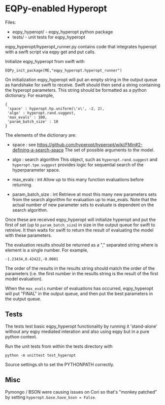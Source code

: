 # EQPy-enabled Hyperopt

Files:

- eqpy_hyperopt/ - eqpy_hyperopt python package
- tests/ - unit tests for eqpy_hyperopt

eqpy_hyperopt/hyperopt_runner.py contains code that integrates hyperopt with
a swift script via eqpy get and put calls.

Initialize eqpy_hyperopt from swift with

```
EQPy_init_package(ME,"eqpy_hyperopt.hyperopt_runner")
```

On initialization eqpy_hyperopt will put an empty string in the output
queue as handshake for swift to receive. Swift should then send a string
containing the hyperopt parameters. This string should be formatted as a
python dictionary. For example,

```
{
 'space' : hyperopt.hp.uniform(\'x\', -2, 2),
 'algo' : hyperopt.rand.suggest,
 'max_evals' : 100,
 'param_batch_size' : 10
}
```

The elements of the dictionary are:

- space : see https://github.com/hyperopt/hyperopt/wiki/FMin#2-defining-a-search-space
  The set of possible arguments to the model.

- algo : search algorithm
  This object, such as `hyperopt.rand.suggest` and
  `hyperopt.tpe.suggest` provides logic for sequential search of the
  hyperparameter space.

- max_evals : int
  Allow up to this many function evaluations before returning.

- param_batch_size : int
  Retrieve at most this many new parameters sets from the search
  algorithm for evaluation up to max_evals. Note that the actual
  number of new parameter sets to evaluate is dependent on the
  search algorithm.

Once these are received eqpy_hyperopt will initialize hyperopt and put the
first of set (up to `param_batch_size`) in size in the output queue for swift
to retreive. It then waits for swift to return the result of evaluating the
model with these parameters.

The evaluation results should be returned as a "," separated string where
is element is a single number. For example,

```
-1.23434,0.42422,-0.0001
```

The order of the results in the results string should match the order of the
parameters (i.e. the first number in the results string is the result of the
first model evaluation).

When the `max_evals` number of evaluations has occurred, eqpy_hyperopt will
put "FINAL" in the output queue, and then put the best parameters in the
output queue.

## Tests

The tests test basic eqpy_hyperopt functionality by running it 'stand-alone'
without any eqpy mediated interation and also using eqpy but in a pure python
context.

Run the unit tests from within the tests directory with

`python -m unittest test_hyperopt`

Source settings.sh to set the PYTHONPATH correctly.

## Misc

Pymongo / BSON were causing issues on Cori so that's "monkey patched" by setting `hyperopt.base.have_bson = False`.
